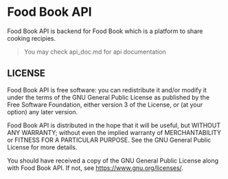 # Food Book API

Food Book API is backend for Food Book which is a platform to share cooking recipies.

> You may check api_doc.md for api documentation

## LICENSE

Food Book API is free software: you can redistribute it and/or modify it under the terms of the GNU General Public License as published by the Free Software Foundation, either version 3 of the License, or (at your option) any later version.

Food Book API is distributed in the hope that it will be useful, but WITHOUT ANY WARRANTY; without even the implied warranty of MERCHANTABILITY or FITNESS FOR A PARTICULAR PURPOSE. See the GNU General Public License for more details.

You should have received a copy of the GNU General Public License along with Food Book API. If not, see <https://www.gnu.org/licenses/>. 
